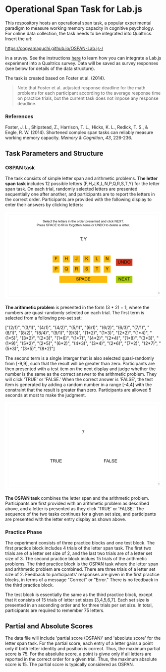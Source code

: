 # Operational Span Task for Lab.js

This respository hosts an operational span task, a popular experimental paradigm to measure working memory capacity in cognitive psychology. For online data collection, the task needs to be integrated into Qualtrics. Insert the url: 

https://cogyamaguchi.github.io/OSPAN-Lab.js-/ 

in a sruvey. See the instructions [here](https://labjs.readthedocs.io/en/latest/learn/deploy/3a-qualtrics.html) to learn how you can integrate a Lab.js experiment into a Qualtrics survey. Data will be saved as survey responses (see below for details of the data structure).

The task is created based on Foster et al. (2014). 

> Note that Foster et al. adjusted response deadline for the math problems for each participant according to the average response time on practice trials, but the current task does not impose any response deadline.


### **References**
Foster, J. L., Shipstead, Z., Harrison, T. L., Hicks, K. L., Redick, T. S., & Engle, R. W. (2014). Shortened complex span tasks can reliably measure working memory capacity. *Memory & Cognition*, *43*, 226-236.


## **Task Parameters and Structure**

### **OSPAN task**
The task consists of simple letter span and arithmetic problems. **The letter span task** includes 12 possible letters (F,H,J,K,L,N,P,Q,R,S,T,Y) for the letter span task. On each trial, randomly selected letters are presented sequentially one after another, and participants are to report the letters in the correct order. Participants are provided with the following display to enter their answers by clicking letters:

![letter input display](letter_input.png)

 
**The arithmetic problem** is presented in the form (3 * 2) + 1, where the numbers are quasi-randomly selected on each trial. The first term is selected from a following pre-set set: 

["(2/1)", "(3/1)", "(4/1)", "(4/2)", "(5/1)", "(6/1)", "(6/2)", "(6/3)", "(7/1)", "(8/1)", "(8/2)", "(8/4)", "(9/1)", "(9/3)", "(1\*2)", "(1\*3)", "(2\*2)", "(1\*4)", "(1\*5)", "(3\*2)", "(2\*3)", "(1\*6)", "(1\*7)", "(4\*2)", "(2\*4)", "(1\*8)", "(3\*3)", "(1\*9)", "(5\*2)", "(2\*5)", "(6\*2)", "(4\*3)", "(3\*4)", "(2\*6)", "(7\*2)", "(2\*7)", "(5\*3)", "(3\*5)", "(8\*2)"]

The second term is a single interger that is also selected quasi-randomly from [-9,9], such that the result will be greater than zero. Participants are then presented with a test item on the next display and judge whether the number is the same as the correct answer to the arithmetic problem. They will click 'TRUE' or 'FALSE.' When the correct answer is 'FALSE', the test item is generated by adding a random number in a range [-4,4] with the constraint that the result is greater than zero. Participants are allowed 5 seconds at most to make the judgment.

![math input display](math_input.png)

**The OSPAN task** combines the letter span and the arithmetic problem. Participants are first provided with an arithmetic problem as described above, and a letter is presented as they click 'TRUE' or 'FALSE.' The sequence of the two tasks continues for a given set size, and participants are presented with the letter entry display as shown above.

### **Practice Phase**
The experiment consists of three practice blocks and one test block. The first practice block includes 4 trials of the letter span task. The first two trials are of a letter set size of 2, and the last two trials are of a letter set size of 3. The second practice block inclues 15 trials of the arithmetic problems. The third practice block is the OSPAN task where the letter span and arithmetic problem are combined. There are three trials of a letter set size of 2. Feedback to participants' responses are given in the first practice blocks, in terms of a message "Correct" or "Error." There is no feedback in the third practice block.

The test block is essentially the same as the third practice block, except that it consists of 15 trials of letter set sizes [3,4,5,6,7]. Each set size is presented in an ascending order and for three trials per set size. In total, participants are required to remember 75 letters.

## **Partial and Absolute Scores**
The data file will include 'partial score (OSPAN)' and 'absolute score' for the letter span task. For the partial score, each entry of a letter gains a point only if both letter identity and position is correct. Thus, the maximum partial score is 75. For the absolulte score, a point is givne only if all letters are reported in the correct order for a given trial. Thus, the maximum absolute score is 15. The partial score is typically considered as OSPAN.



